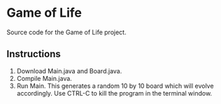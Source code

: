 # Game of Life

Source code for the Game of Life project.

## Instructions

1. Download Main.java and Board.java.
2. Compile Main.java.
3. Run Main. This generates a random 10 by 10 board which will evolve
   accordingly. Use CTRL-C to kill the program in the terminal window.

